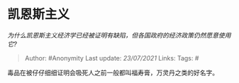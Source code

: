 # 凯恩斯主义
*为什么凯恩斯主义经济学已经被证明有缺陷，但各国政府的经济政策仍然愿意使用它?*

> Author: #Anonymity
> Last update: *23/07/2021*
> Links:
> Tags:  #

毒品在被仔仔细细证明会吸死人之前一般都叫福寿膏，万灵丹之类的好名字。
